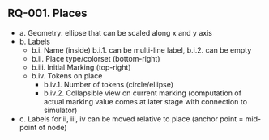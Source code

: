## RQ-001. Places
- a. Geometry: ellipse that can be scaled along x and y axis
- b. Labels
  - b.i. Name (inside)
b.i.1. can be multi-line label, 
b.i.2. can be empty
  - b.ii. Place type/colorset (bottom-right)
  - b.iii. Initial Marking (top-right)
  - b.iv. Tokens on place
    - b.iv.1. Number of tokens (circle/ellipse)
    - b.iv.2. Collapsible view on current marking (computation of actual marking value comes at later stage with connection to simulator)
- c. Labels for ii, iii, iv can be moved relative to place (anchor point = mid-point of node)